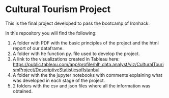 # Cultural Tourism Project
This is the final project developed to pass the bootcamp of Ironhack. 


In this repository you will find the following:
1. A folder with PDF with the basic principles of the project and the html report of our dataframe.
2. A folder with he function py. file used to develop the project.
3. A link to the visualizations created in Tableau here: https://public.tableau.com/app/profile/hlh.data.analyst/viz/CulturalTourismProject/DescriptiveStatisticsofIstanbul
4.  A folder with the the jupyter notebooks with comments explaining what was developed in each stage of the project.
5. 2 folders with the csv and json files where all the information was obtained.
